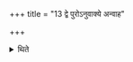 +++
title = "13 द्वे पुरोऽनुवाक्ये अन्वाह"

+++

<details><summary>थिते</summary>

13. (The Hotr̥) recites two[^2] invitatory verses (for each oblation).  


[^1]: Instead of one in the basic paradigm. Cf. for this Sūtra TB 1.6.9.4; KB V.7.
</details>
